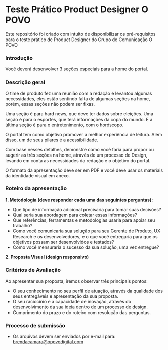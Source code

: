 # Teste Prático Product Designer O POVO
Este repositório foi criado com intuito de disponibilizar os pré-requisitos para o teste prático de Product Designer do Grupo de Comunicação O POVO

### Introdução

Você deverá desenvolver 3 seções especiais para a home do portal.

### Descrição geral

O time de produto fez uma reunião com a redação e levantou algumas necessidades, eles estão sentindo falta de algumas seções na home, porém, essas seções não podem ser fixas. 

Uma seção é para hard news, que deve ter dados sobre eleições. Uma seção é para o esportes, que terá informações da copa do mundo. E a última seção é para o entretenimento, com o horóscopo.

O portal tem como objetivo promover a melhor experiência de leitura. Além disso, um de seus pilares é a acessibilidade.

Com base nesses detalhes, demonstre como você faria para propor ou sugerir as três seções na home, através de um processo de Design, levando em conta as necessidades da redação e o objetivo do portal.

O formato da apresentação deve ser em PDF e você deve usar os materiais da identidade visual em anexo. 

### Roteiro da apresentação
<b>1. Metodologia (deve responder cada uma das seguintes perguntas):</b>
- Que tipo de informação adicional precisaria para tomar suas decisões?
- Qual seria sua abordagem para coletar essas informações?
- Que referências, ferramentas e metodologias usaria para apoiar seu trabalho?
- Como você comunicaria sua solução para seu Gerente de Produto, UX Research e os desenvolvedores, e o que você entregaria para que os objetivos possam ser desenvolvidos e testados?
- Como você mensuraria o sucesso da sua solução, uma vez entregue?

<b>2. Proposta Visual (design responsivo)</b>


### Critérios de Avaliação
Ao apresentar sua proposta, iremos observar três principais pontos:
- O seu conhecimento no seu perfil de atuação, através da qualidade dos seus entregáveis e apresentação da sua proposta.
- O seu raciocínio e a capacidade de inovação, através do desenvolvimento da sua ideia dentro de um processo de design.
- Cumprimento do prazo e do roteiro com resolução das perguntas.

### Processo de submissão
- Os arquivos devem ser enviados por e-mail para:
    brendacamara@opovodigital.com

